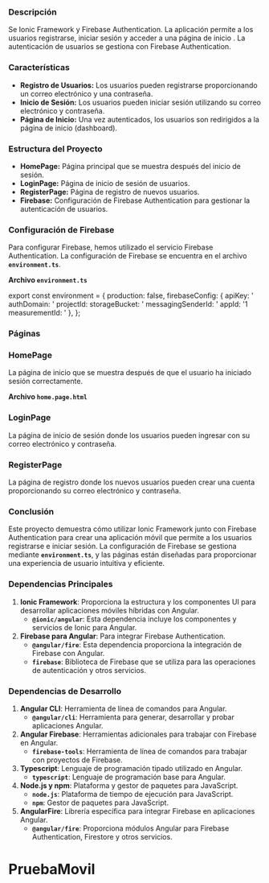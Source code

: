 ### **Descripción**

Se Ionic Framework y Firebase Authentication. La aplicación permite a los usuarios registrarse, iniciar sesión y acceder a una página de inicio . La autenticación de usuarios se gestiona con Firebase Authentication.

### **Características**

- **Registro de Usuarios:** Los usuarios pueden registrarse proporcionando un correo electrónico y una contraseña.
- **Inicio de Sesión:** Los usuarios pueden iniciar sesión utilizando su correo electrónico y contraseña.
- **Página de Inicio:** Una vez autenticados, los usuarios son redirigidos a la página de inicio (dashboard).

### **Estructura del Proyecto**

- **HomePage:** Página principal que se muestra después del inicio de sesión.
- **LoginPage:** Página de inicio de sesión de usuarios.
- **RegisterPage:** Página de registro de nuevos usuarios.
- **Firebase:** Configuración de Firebase Authentication para gestionar la autenticación de usuarios.

### **Configuración de Firebase**

Para configurar Firebase, hemos utilizado el servicio Firebase Authentication. La configuración de Firebase se encuentra en el archivo **`environment.ts`**.

**Archivo `environment.ts`**

export const environment = {
production: false,
firebaseConfig: {
apiKey: '
authDomain: '
projectId: 
storageBucket: '
messagingSenderId: '
appId: '1
measurementId: '
},
};

### **Páginas**

### **HomePage**

La página de inicio que se muestra después de que el usuario ha iniciado sesión correctamente.

**Archivo `home.page.html`**

### **LoginPage**

La página de inicio de sesión donde los usuarios pueden ingresar con su correo electrónico y contraseña.

### **RegisterPage**

La página de registro donde los nuevos usuarios pueden crear una cuenta proporcionando su correo electrónico y contraseña.

### **Conclusión**

Este proyecto demuestra cómo utilizar Ionic Framework junto con Firebase Authentication para crear una aplicación móvil que permite a los usuarios registrarse e iniciar sesión. La configuración de Firebase se gestiona mediante **`environment.ts`**, y las páginas están diseñadas para proporcionar una experiencia de usuario intuitiva y eficiente.

### **Dependencias Principales**

1. **Ionic Framework**: Proporciona la estructura y los componentes UI para desarrollar aplicaciones móviles híbridas con Angular.
    - **`@ionic/angular`**: Esta dependencia incluye los componentes y servicios de Ionic para Angular.
2. **Firebase para Angular**: Para integrar Firebase Authentication.
    - **`@angular/fire`**: Esta dependencia proporciona la integración de Firebase con Angular.
    - **`firebase`**: Biblioteca de Firebase que se utiliza para las operaciones de autenticación y otros servicios.

### **Dependencias de Desarrollo**

1. **Angular CLI**: Herramienta de línea de comandos para Angular.
    - **`@angular/cli`**: Herramienta para generar, desarrollar y probar aplicaciones Angular.
2. **Angular Firebase**: Herramientas adicionales para trabajar con Firebase en Angular.
    - **`firebase-tools`**: Herramienta de línea de comandos para trabajar con proyectos de Firebase.
3. **Typescript**: Lenguaje de programación tipado utilizado en Angular.
    - **`typescript`**: Lenguaje de programación base para Angular.
4. **Node.js y npm**: Plataforma y gestor de paquetes para JavaScript.
    - **`node.js`**: Plataforma de tiempo de ejecución para JavaScript.
    - **`npm`**: Gestor de paquetes para JavaScript.
5. **AngularFire**: Librería específica para integrar Firebase en aplicaciones Angular.
    - **`@angular/fire`**: Proporciona módulos Angular para Firebase Authentication, Firestore y otros servicios.
# PruebaMovil
